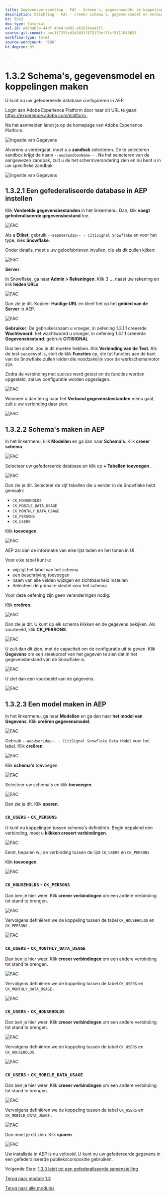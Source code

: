 ```yaml
---
title: Gegevensverzameling - FAC - Schema's, gegevensmodel en koppelingen maken
description: Stichting - FAC - creeer schema's, gegevensmodel en verbindingen
kt: 5342
doc-type: tutorial
exl-id: e863ab3a-44df-4bb4-b081-a62616aaa1f1
source-git-commit: bec1f7253cd2d3491f875179eff2cf511104662f
workflow-type: tm+mt
source-wordcount: '636'
ht-degree: 0%

---
```


# 1.3.2 Schema&#39;s, gegevensmodel en koppelingen maken

U kunt nu uw gefedereerde database configureren in AEP.

Login aan Adobe Experience Platform door naar dit URL te gaan: [ https://experience.adobe.com/platform ](https://experience.adobe.com/platform).

Na het aanmelden landt je op de homepage van Adobe Experience Platform.

![ Ingestie van Gegevens ](./../module1.2/images/home.png)

Alvorens u verdergaat, moet u a **zandbak** selecteren. De te selecteren sandbox krijgt de naam ``--aepSandboxName--`` . Na het selecteren van de aangewezen zandbak, zult u de het schermverandering zien en nu bent u in uw specifieke zandbak.

![ Ingestie van Gegevens ](./../module1.2/images/sb1.png)

## 1.3.2.1 Een gefederaliseerde database in AEP instellen

Klik **Verdeelde gegevensbestanden** in het linkermenu. Dan, klik **voegt gefederaliseerde gegevensbestand** toe.

![ FAC ](./images/fdb1.png)

Als a **Etiket**, gebruik `--aepUserLdap-- - CitiSignal Snowflake` en voor het type, kies **Snowflake**.

Onder details, moet u uw geloofsbrieven invullen, die als dit zullen kijken:

![ FAC ](./images/fdb2.png)

**Server**:

In Snowflake, ga naar **Admin > Rekeningen**. Klik 3 **...** naast uw rekening en klik **leiden URLs**.

![ FAC ](./images/fdburl1.png)

Dan zie je dit. Kopieer **Huidige URL** en kleef het op het **gebied van de Server** in AEP.

![ FAC ](./images/fdburl2.png)

**Gebruiker**: De gebruikersnaam u vroeger, in oefening 1.3.1.1 creeerde
**Wachtwoord**: het wachtwoord u vroeger, in oefening 1.3.1.1 creeerde
**Gegevensbestand**: gebruik **CITISIGNAL**

Dus ten slotte, zou je dit moeten hebben. Klik **Verbinding van de Test**. Als de test succesvol is, stelt de klik **Functies** op, die tot functies aan de kant van de Snowflake zullen leiden die noodzakelijk voor de werkschemamotor zijn.

Zodra de verbinding met succes werd getest en de functies worden opgesteld, zal uw configuratie worden opgeslagen.

![ FAC ](./images/fdb3.png)

Wanneer u dan terug naar het **Verbond gegevensbestanden** menu gaat, zult u uw verbinding daar zien.

![ FAC ](./images/fdb4.png)

## 1.3.2.2 Schema&#39;s maken in AEP

In het linkermenu, klik **Modellen** en ga dan naar **Schema&#39;s**. Klik **creeer schema**.

![ FAC ](./images/fdb5.png)

Selecteer uw gefedereerde database en klik op **+ Tabellen toevoegen** .

![ FAC ](./images/fdb6.png)

Dan zie je dit. Selecteer de vijf tabellen die u eerder in de Snowflake hebt gemaakt:

- `CK_HOUSEHOLDS`
- `CK_MOBILE_DATA_USAGE`
- `CK_MONTHLY_DATA_USAGE`
- `CK_PERSONS`
- `CK_USERS`

Klik **toevoegen**.

![ FAC ](./images/fdb7.png)

AEP zal dan de informatie van elke lijst laden en het tonen in UI.

Voor elke tabel kunt u:

- wijzigt het label van het schema
- een beschrijving toevoegen
- naam van alle velden wijzigen en zichtbaarheid instellen
- Selecteer de primaire sleutel voor het schema

Voor deze oefening zijn geen veranderingen nodig.

Klik **creëren**.

![ FAC ](./images/fdb8.png)

Dan zie je dit. U kunt op elk schema klikken en de gegevens bekijken. Als voorbeeld, klik **CK_PERSONS**.

![ FAC ](./images/fdb9.png)

U zult dan dit zien, met de capaciteit om de configuratie uit te geven. Klik **Gegevens** om een steekproef van het gegeven te zien dat in het gegevensbestand van de Snowflake is.

![ FAC ](./images/fdb10.png)

U ziet dan een voorbeeld van de gegevens.

![ FAC ](./images/fdb11.png)

## 1.3.2.3 Een model maken in AEP

In het linkermenu, ga naar **Modellen** en ga dan naar **het model van Gegevens**. Klik **creëren gegevensmodel**.

![ FAC ](./images/fdb12.png)

Gebruik `--aepUserLdap-- - CitiSignal Snowflake Data Model` voor het label. Klik **creëren**.

![ FAC ](./images/fdb13.png)

Klik **schema&#39;s** toevoegen.

![ FAC ](./images/fdb14.png)

Selecteer uw schema&#39;s en klik **toevoegen**.

![ FAC ](./images/fdb15.png)

Dan zie je dit. Klik **sparen**.

### `CK_USERS` - `CK_PERSONS`

U kunt nu koppelingen tussen schema&#39;s definiëren. Begin bepalend een verbinding, moet u **klikken creeert verbindingen**.

![ FAC ](./images/fdb16.png)

Eerst, bepalen wij de verbinding tussen de lijst `CK_USERS` en `CK_PERSONS`.

Klik **toevoegen**.

![ FAC ](./images/fdb18.png)


### `CK_HOUSEHOLDS` - `CK_PERSONS`

Dan ben je hier weer. Klik **creeer verbindingen** om een andere verbinding tot stand te brengen.

![ FAC ](./images/fdb17.png)

Vervolgens definiëren we de koppeling tussen de tabel `CK_HOUSEHOLDS` en `CK_PERSONS` .

![ FAC ](./images/fdb19.png)

### `CK_USERS` - `CK_MONTHLY_DATA_USAGE`

Dan ben je hier weer. Klik **creeer verbindingen** om een andere verbinding tot stand te brengen.

![ FAC ](./images/fdb20.png)

Vervolgens definiëren we de koppeling tussen de tabel `CK_USERS` en `CK_MONTHLY_DATA_USAGE` .

![ FAC ](./images/fdb21.png)


### `CK_USERS` - `CK_HOUSEHOLDS`

Dan ben je hier weer. Klik **creeer verbindingen** om een andere verbinding tot stand te brengen.

![ FAC ](./images/fdb22.png)

Vervolgens definiëren we de koppeling tussen de tabel `CK_USERS` en `CK_HOUSEHOLDS` .

![ FAC ](./images/fdb23.png)

### `CK_USERS` - `CK_MOBILE_DATA_USAGE`

Dan ben je hier weer. Klik **creeer verbindingen** om een andere verbinding tot stand te brengen.

![ FAC ](./images/fdb24.png)

Vervolgens definiëren we de koppeling tussen de tabel `CK_USERS` en `CK_MOBILE_DATA_USAGE` .

![ FAC ](./images/fdb25.png)

Dan moet je dit zien. Klik **sparen**.

![ FAC ](./images/fdb26.png)

Uw installatie in AEP is nu voltooid. U kunt nu uw gefedereerde gegevens in een gefederaliseerde publiekscompositie gebruiken.

Volgende Stap: [ 1.3.3 leidt tot een gefederaliseerde samenstelling ](./ex3.md)

[Terug naar module 1.3](./fac.md)

[Terug naar alle modules](../../../overview.md)
